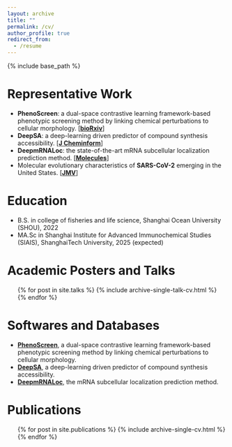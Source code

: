 ```yaml
---
layout: archive
title: ""
permalink: /cv/
author_profile: true
redirect_from:
  - /resume
---
```


{% include base_path %}

Representative Work
=====
* **PhenoScreen**: a dual-space contrastive learning framework-based phenotypic screening method by linking chemical perturbations to cellular morphology. \[[**bioRxiv**](https://www.biorxiv.org/content/10.1101/2024.10.23.619752v1)\]
* **DeepSA**: a deep-learning driven predictor of compound synthesis accessibility. \[[**J Cheminform**](https://jcheminf.biomedcentral.com/articles/10.1186/s13321-023-00771-3)\]
* **DeepmRNALoc**: the state-of-the-art mRNA subcellular localization prediction method. \[[**Molecules**](https://www.mdpi.com/1420-3049/28/5/2284)\]
* Molecular evolutionary characteristics of **SARS-CoV-2** emerging in the United States. \[[**JMV**](https://onlinelibrary.wiley.com/doi/10.1002/jmv.27331)\]

Education
======
* B.S. in college of fisheries and life science, Shanghai Ocean University (SHOU), 2022
* MA.Sc in Shanghai Institute for Advanced Immunochemical Studies (SIAIS), ShanghaiTech University, 2025 (expected)

Academic Posters and Talks
======
  <ul>{% for post in site.talks %}
    {% include archive-single-talk-cv.html %}
  {% endfor %}</ul>

Softwares and Databases
=====
* [**PhenoScreen**](https://bailab.siais.shanghaitech.edu.cn/phenoscreen), a dual-space contrastive learning framework-based phenotypic screening method by linking chemical perturbations to cellular morphology.
* [**DeepSA**](https://bailab.siais.shanghaitech.edu.cn/deepsa), a deep-learning driven predictor of compound synthesis accessibility.
* [**DeepmRNALoc**](http://www.peng-lab.org:8080/mRNA/), the mRNA subcellular localization prediction method.

Publications
======
  <ul>{% for post in site.publications %}
    {% include archive-single-cv.html %}
  {% endfor %}</ul>

